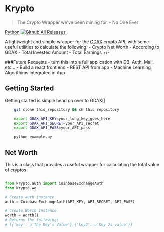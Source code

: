 # Krypto
> The Crypto Wrapper we've been mining for. - No One Ever

[Python](https://img.shields.io/badge/Python-3.0-green.svg)
[![Github All Releases](https://img.shields.io/github/downloads/krypto/krypto/total.svg)]()


A lightweight and simple wrapper for the [GDAX](https://www.gdax.com) crypto API, with some useful utilities to calculate the following:
    - Crypto Net Worth
        - According to GDAX
    - Total Invested Amount
    - Total Earnings +/-

###Future Requests
    - turn this into a full application with DB, Auth, Mail, etc...
    - Build a react front end 
    - REST API from app
    - Machine Learning Algorithims integrated in App

## Getting Started
Getting started is simple head on over to GDAX[]

```bash
    git clone this_repository && ch this repository

    export GDAX_API_KEY=your_long_key_goes_here
    export GDAX_API_SECRET=your_API_secret
    export GDAX_API_PASS=your_API_pass

    python example.py

```

## Net Worth
This is a class that provides a useful wrapper for calculating the total value of cryptos

```python

from krypto.auth import CoinbaseExchangeAuth
from krypto.wo

# Create auth instance
auth = CoinbaseExchangeAuth(API_KEY, API_SECRET, API_PASS)

# Create Worth Instance
worth = Worth()
# Returns the following:
# [{'key': u'The Key's Value'},{'key2': u'Key 2s value'}]  


```





